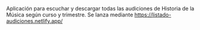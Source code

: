 Aplicación para escuchar y descargar todas las audiciones de Historia de la Música según curso y trimestre. Se lanza mediante https://listado-audiciones.netlify.app/
